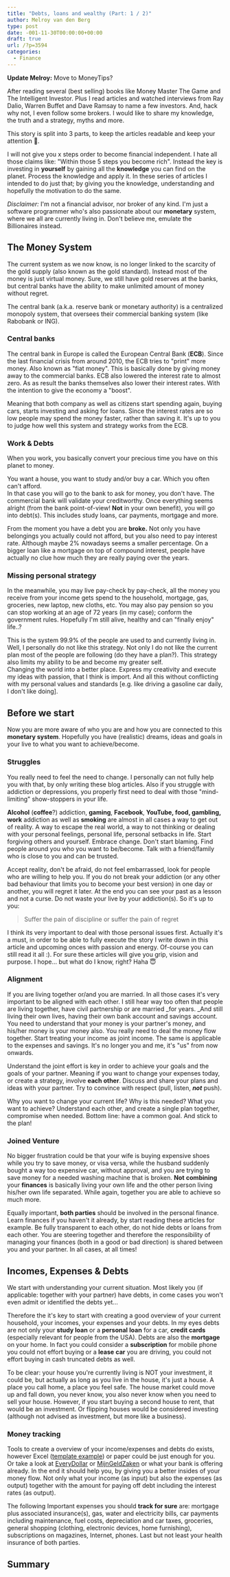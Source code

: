 ```yaml
---
title: "Debts, loans and wealthy (Part: 1 / 2)"
author: Melroy van den Berg
type: post
date: -001-11-30T00:00:00+00:00
draft: true
url: /?p=3594
categories:
  - Finance
---
```


**Update Melroy:** Move to MoneyTips?

After reading several (best selling) books like Money Master The Game and The Intelligent Investor. Plus I read articles and watched interviews from Ray Dalio, Warren Buffet and Dave Ramsay to name a few investors. And, hack why not, I even follow some brokers. I would like to share my knowledge, the truth and a strategy, myths and more.

This story is split into 3 parts, to keep the articles readable and keep your attention 🙂.

I will not give you x steps order to become financial independent. I hate all those claims like: "Within those 5 steps you become rich". Instead the key is investing in **yourself** by gaining all the **knowledge** you can find on the planet. Process the knowledge and apply it. In these series of articles I intended to do just that; by giving you the knowledge, understanding and hopefully the motivation to do the same.

_Disclaimer:_ I'm not a financial advisor, nor broker of any kind. I'm just a software programmer who's also passionate about our **monetary** system, where we all are currently living in. Don't believe me, emulate the Billionaires instead.

## The Money System

The current system as we now know, is no longer linked to the scarcity of the gold supply (also known as the gold standard). Instead most of the money is just virtual money. Sure, we still have gold reserves at the banks, but central banks have the ability to make unlimited amount of money without regret.

The central bank (a.k.a. reserve bank or monetary authority) is a centralized monopoly system, that oversees their commercial banking system (like Rabobank or ING).

### Central banks

The central bank in Europe is called the European Central Bank (**ECB**). Since the last financial crisis from around 2010, the ECB tries to "print" more money. Also known as "fiat money". This is basically done by giving money away to the commercial banks. ECB also lowered the interest rate to almost zero. As as result the banks themselves also lower their interest rates. With the intention to give the economy a "boost".

Meaning that both company as well as citizens start spending again, buying cars, starts investing and asking for loans. Since the interest rates are so low people may spend the money faster, rather than saving it. It's up to you to judge how well this system and strategy works from the ECB.

### Work & Debts

When you work, you basically convert your precious time you have on this planet to money.

You want a house, you want to study and/or buy a car. Which you often can't afford.  
In that case you will go to the bank to ask for money, you don't have. The commercial bank will validate your creditworthy. Once everything seems alright (from the bank point-of-view! **Not** in your own benefit), you will go into debt(s). This includes study loans, car payments, mortgage and more.

From the moment you have a debt you are **broke.** Not only you have belongings you actually could not afford, but you also need to pay interest rate. Although maybe 2% nowadays seems a smaller percentage. On a bigger loan like a mortgage on top of compound interest, people have actually no clue how much they are really paying over the years.

### Missing personal strategy

In the meanwhile, you may live pay-check by pay-check, all the money you receive from your income gets spend to the household, mortgage, gas, groceries, new laptop, new cloths, etc. You may also pay pension so you can stop working at an age of 72 years (in my case); conform the government rules. Hopefully I'm still alive, healthy and can "finally enjoy" life..?

This is the system 99.9% of the people are used to and currently living in. Well, I personally do not like this strategy. Not only I do not like the current plan most of the people are following (do they have a plan?). This strategy also limits my ability to be and become my greater self.  
Changing the world into a better place. Express my creativity and execute my ideas with passion, that I think is import. And all this without conflicting with my personal values and standards [e.g. like driving a gasoline car daily, I don't like doing].

## Before we start

Now you are more aware of who you are and how you are connected to this **monetary system**. Hopefully you have (realistic) dreams, ideas and goals in your live to what you want to achieve/become.

### Struggles

You really need to feel the need to change. I personally can not fully help you with that, by only writing these blog articles. Also if you struggle with addiction or depressions, you properly first need to deal with those "mind-limiting" show-stoppers in your life.

**Alcohol** (**coffee**?) addiction, **gaming**, **Facebook**, **YouTube, food, gambling, work** addiction as well as **smoking** are almost in all cases a way to get out of reality. A way to escape the real world, a way to not thinking or dealing with your personal feelings, personal life, personal setbacks in life. Start forgiving others and yourself. Embrace change. Don't start blaming. Find people around you who you want to be/become. Talk with a friend/family who is close to you and can be trusted.

Accept reality, don't be afraid, do not feel embarrassed, look for people who are willing to help you. If you do not break your addiction (or any other bad behaviour that limits you to become your best version) in one day or another, you will regret it later. At the end you can see your past as a lesson and not a curse. Do not waste your live by your addiction(s). So it's up to you:

> Suffer the pain of discipline or suffer the pain of regret

I think its very important to deal with those personal issues first. Actually it's a must, in order to be able to fully execute the story I write down in this article and upcoming onces with passion and energy. Of-course you can still read it all :). For sure these articles will give you grip, vision and purpose. I hope&#8230; but what do I know, right? Haha 😇

### Alignment

If you are living together or/and you are married. In all those cases it's very important to be aligned with each other. I still hear way too often that people are living together, have civil partnership or are married \_for years. _And still living their own lives, having their own bank account and savings account. You need to understand that your money is your partner's money, and his/her money is your money also. You really need to deal the money flow together. Start treating your income as joint income. The same is applicable to the expenses and savings. It's no longer you and me, it's "us" from now onwards.

Understand the joint effort is key in order to achieve your goals and the goals of your partner. Meaning if you want to change your expenses today, or create a strategy, involve **each other**. Discuss and share your plans and ideas with your partner. Try to convince with respect (pull, listen, _**not**_ push).

Why you want to change your current life? Why is this needed? What you want to achieve? Understand each other, and create a single plan together, compromise when needed. Bottom line: have a common goal. And stick to the plan!

### Joined Venture

No bigger frustration could be that your wife is buying expensive shoes while you try to save money, or visa versa, while the husband suddenly bought a way too expensive car, without approval, and you are trying to save money for a needed washing machine that is broken. **Not** **combining** your **finances** is basically living your own life and the other person living his/her own life separated. While again, together you are able to achieve so much more.

Equally important, **both parties** should be involved in the personal finance. Learn finances if you haven't it already, by start reading these articles for example. Be fully transparent to each other, do not hide debts or loans from each other. You are steering together and therefore the responsibility of managing your finances (both in a good or bad direction) is shared between you and your partner. In all cases, at all times!

## Incomes, Expenses & Debts

We start with understanding your current situation. Most likely you (if applicable: together with your partner) have debts, in come cases you won't even admit or identified the debts yet&#8230;

Therefore the it's key to start with creating a good overview of your current household, your incomes, your expenses and your debts. In my eyes debts are not only your **study loan** or a **personal** **loan** for a car, **credit cards** (especially relevant for people from the USA). Debts are also the **mortgage** on your home. In fact you could consider a **subscription** for mobile phone you could not effort buying or a **lease** **car** you are driving, you could not effort buying in cash truncated debts as well.

To be clear: your house you're currently living is NOT your investment, it could be, but actually as long as you live in the house, it's just a house. A place you call home, a place you feel safe. The house market could move up and fall down, you never know, you also never know when you need to sell your house. However, if you start buying a second house to rent, that would be an investment. Or flipping houses would be considered investing (although not advised as investment, but more like a business).

### Money tracking

Tools to create a overview of your income/expenses and debts do exists, however Excel ([template example](https://www.vertex42.com/ExcelTemplates/money-management-template.html)) or paper could be just enough for you. Or take a look at [EveryDollar](https://www.everydollar.com/) or [MijnGeldZaken](https://www.mijngeldzaken.nl/) or what your bank is offering already. In the end it should help you, by giving you a better insides of your money flow. Not only what your income (as input) but also the expenses (as output) together with the amount for paying off debt including the interest rates (as output).

The following Important expenses you should **track for sure** are: mortgage plus associated insurance(s), gas, water and electricity bills, car payments including maintenance, fuel costs, depreciation and car taxes, groceries, general shopping (clothing, electronic devices, home furnishing), subscriptions on magazines, Internet, phones. Last but not least your health insurance of both parties.

## Summary
